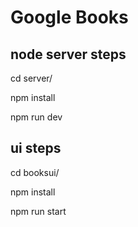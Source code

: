 # Google Books


## node server steps
cd server/  

npm install  

npm run dev  



## ui steps
cd booksui/  

npm install  

npm run start  

